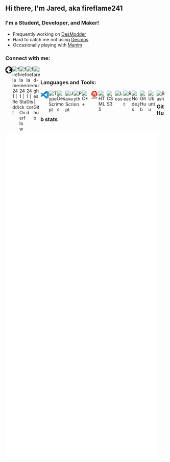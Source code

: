 ## Hi there, I'm Jared, aka fireflame241

### I'm a Student, Developer, and Maker!
- Frequently working on [DesModder](https://github.com/DesModder/DesModder/)
- Hard to catch me not using [Desmos](https://www.desmos.com/calculator)
- Occasionally playing with [Manim](https://github.com/ManimCommunity/manim)

### Connect with me:

[<img align="left" alt="personal site" width="22px" src="https://raw.githubusercontent.com/iconic/open-iconic/master/svg/globe.svg" />](https://jared-hughes.github.io/)
[<img align="left" alt="fireflame241 | Reddit" width="22px" src="https://cdn.jsdelivr.net/npm/simple-icons@v3/icons/reddit.svg" />](https://www.reddit.com/user/fireflame241)
[<img align="left" alt="fireflame241 | Stack Overflow" width="22px" src="https://cdn.jsdelivr.net/npm/simple-icons@v3/icons/stackexchange.svg" />](https://stackexchange.com/users/10119449/fireflame241)
[<img align="left" alt="fireflame241 | Discord" width="22px" src="https://cdn.jsdelivr.net/npm/simple-icons@v3/icons/discord.svg" />](
https://discordapp.com/users/fireflame241#3111)
[<img align="left" alt="jared-hughes | Github" width="22px" src="https://cdn.jsdelivr.net/npm/simple-icons@v3/icons/github.svg" />](
https://github.com/jared-hughes)

<br />

### Languages and Tools:

[<img align="left" alt="Visual Studio Code" width="26px" src="https://raw.githubusercontent.com/devicons/devicon/master/icons/vscode/vscode-original.svg" />](https://code.visualstudio.com/)

[<img align="left" alt="TypeScript" width="26px" src="https://rawcdn.githack.com/devicons/devicon/9c6bfdb9783cdfe1018666ed76adcfd3eab6fad6/icons/typescript/typescript-original.svg" />](https://www.typescriptlang.org/)

[<img align="left" alt="Desmos" width="26px" src="https://www.desmos.com/favicon.ico" />](https://www.desmos.com/)

<img align="left" alt="JavaScript" width="26px" src="https://rawcdn.githack.com/devicons/devicon/9c6bfdb9783cdfe1018666ed76adcfd3eab6fad6/icons/javascript/javascript-original.svg" />

[<img align="left" alt="Python" width="26px" src="https://rawcdn.githack.com/devicons/devicon/9c6bfdb9783cdfe1018666ed76adcfd3eab6fad6/icons/python/python-original.svg" />](https://www.python.org/)

[<img align="left" alt="C++" width="26px" src="https://rawcdn.githack.com/devicons/devicon/9c6bfdb9783cdfe1018666ed76adcfd3eab6fad6/icons/cplusplus/cplusplus-original.svg" />](https://www.cplusplus.com/)

[<img align="left" alt="ANTLR" width="26px" src="https://raw.githubusercontent.com/github/explore/80688e429a7d4ef2fca1e82350fe8e3517d3494d/topics/antlr/antlr.png" />](https://www.antlr.org/)

<img align="left" alt="HTML5" width="26px" src="https://rawcdn.githack.com/devicons/devicon/9c6bfdb9783cdfe1018666ed76adcfd3eab6fad6/icons/html5/html5-original.svg" />

<img align="left" alt="CSS3" width="26px" src="https://rawcdn.githack.com/devicons/devicon/9c6bfdb9783cdfe1018666ed76adcfd3eab6fad6/icons/css3/css3-original.svg" />

[<img align="left" alt="Less" width="26px" src="https://rawcdn.githack.com/devicons/devicon/9c6bfdb9783cdfe1018666ed76adcfd3eab6fad6/icons/less/less-plain-wordmark.svg" />](https://lesscss.org/)

[<img align="left" alt="React" width="26px" src="https://rawcdn.githack.com/devicons/devicon/9c6bfdb9783cdfe1018666ed76adcfd3eab6fad6/icons/react/react-original.svg" />](https://reactjs.org/)

[<img align="left" alt="Node.js" width="26px" src="https://rawcdn.githack.com/devicons/devicon/9c6bfdb9783cdfe1018666ed76adcfd3eab6fad6/icons/nodejs/nodejs-original.svg" />](https://nodejs.org/)

[<img align="left" alt="GitHub" width="26px" src="https://rawcdn.githack.com/devicons/devicon/9c6bfdb9783cdfe1018666ed76adcfd3eab6fad6/icons/github/github-original.svg" />](https://github.com/)

[<img align="left" alt="Ubuntu" width="26px" src="https://rawcdn.githack.com/devicons/devicon/9c6bfdb9783cdfe1018666ed76adcfd3eab6fad6/icons/ubuntu/ubuntu-plain.svg" />](https://ubuntu.com)

[<img align="left" alt="Bash" width="26px" src="https://rawcdn.githack.com/devicons/devicon/9c6bfdb9783cdfe1018666ed76adcfd3eab6fad6/icons/bash/bash-original.svg" />](https://www.gnu.org/software/bash/)


<br />

### GitHub stats
![Metrics](https://github.com/jared-hughes/jared-hughes/blob/main/github-metrics.svg)

